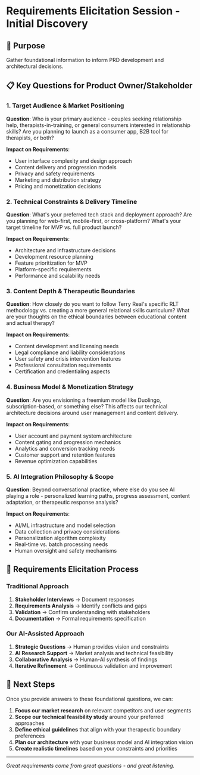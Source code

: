 # Requirements Elicitation Session - Initial Discovery

## 🎯 Purpose
Gather foundational information to inform PRD development and architectural decisions.

## 📋 Key Questions for Product Owner/Stakeholder

### 1. Target Audience & Market Positioning
**Question**: Who is your primary audience - couples seeking relationship help, therapists-in-training, or general consumers interested in relationship skills? Are you planning to launch as a consumer app, B2B tool for therapists, or both?

**Impact on Requirements**:
- User interface complexity and design approach
- Content delivery and progression models
- Privacy and safety requirements
- Marketing and distribution strategy
- Pricing and monetization decisions

### 2. Technical Constraints & Delivery Timeline
**Question**: What's your preferred tech stack and deployment approach? Are you planning for web-first, mobile-first, or cross-platform? What's your target timeline for MVP vs. full product launch?

**Impact on Requirements**:
- Architecture and infrastructure decisions
- Development resource planning
- Feature prioritization for MVP
- Platform-specific requirements
- Performance and scalability needs

### 3. Content Depth & Therapeutic Boundaries
**Question**: How closely do you want to follow Terry Real's specific RLT methodology vs. creating a more general relational skills curriculum? What are your thoughts on the ethical boundaries between educational content and actual therapy?

**Impact on Requirements**:
- Content development and licensing needs
- Legal compliance and liability considerations
- User safety and crisis intervention features
- Professional consultation requirements
- Certification and credentialing aspects

### 4. Business Model & Monetization Strategy
**Question**: Are you envisioning a freemium model like Duolingo, subscription-based, or something else? This affects our technical architecture decisions around user management and content delivery.

**Impact on Requirements**:
- User account and payment system architecture
- Content gating and progression mechanics
- Analytics and conversion tracking needs
- Customer support and retention features
- Revenue optimization capabilities

### 5. AI Integration Philosophy & Scope
**Question**: Beyond conversational practice, where else do you see AI playing a role - personalized learning paths, progress assessment, content adaptation, or therapeutic response analysis?

**Impact on Requirements**:
- AI/ML infrastructure and model selection
- Data collection and privacy considerations
- Personalization algorithm complexity
- Real-time vs. batch processing needs
- Human oversight and safety mechanisms

## 🔄 Requirements Elicitation Process

### Traditional Approach
1. **Stakeholder Interviews** → Document responses
2. **Requirements Analysis** → Identify conflicts and gaps
3. **Validation** → Confirm understanding with stakeholders
4. **Documentation** → Formal requirements specification

### Our AI-Assisted Approach
1. **Strategic Questions** → Human provides vision and constraints
2. **AI Research Support** → Market analysis and technical feasibility
3. **Collaborative Analysis** → Human-AI synthesis of findings
4. **Iterative Refinement** → Continuous validation and improvement

## 📝 Next Steps

Once you provide answers to these foundational questions, we can:
1. **Focus our market research** on relevant competitors and user segments
2. **Scope our technical feasibility study** around your preferred approaches
3. **Define ethical guidelines** that align with your therapeutic boundary preferences
4. **Plan our architecture** with your business model and AI integration vision
5. **Create realistic timelines** based on your constraints and priorities

---

*Great requirements come from great questions - and great listening.*
